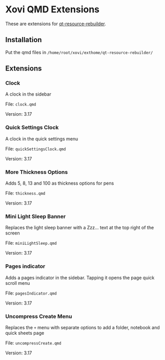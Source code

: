 # Xovi QMD Extensions
These are extensions for [qt-resource-rebuilder](https://github.com/asivery/rmpp-xovi-extensions/tree/master/qt-resource-rebuilder).
## Installation
Put the qmd files in `/home/root/xovi/exthome/qt-resource-rebuilder/`
## Extensions
### Clock
A clock in the sidebar

File: `clock.qmd`

Version: 3.17

### Quick Settings Clock
A clock in the quick settings menu

File: `quickSettingsClock.qmd`

Version: 3.17

### More Thickness Options
Adds 5, 8, 13 and 100 as thickness options for pens

File: `thickness.qmd`

Version: 3.17

### Mini Light Sleep Banner
Replaces the light sleep banner with a Zzz... text at the top right of the screen

File: `miniLightSleep.qmd`

Version: 3.17

### Pages indicator
Adds a pages indicator in the sidebar. Tapping it opens the page quick scroll menu

File: `pagesIndicator.qmd`

Version: 3.17

### Uncompress Create Menu
Replaces the `+` menu with separate options to add a folder, notebook and quick sheets page

File: `uncompressCreate.qmd`

Version: 3.17
